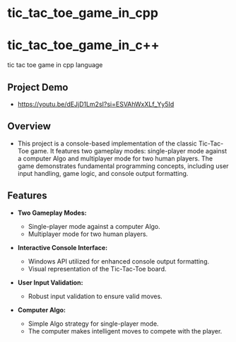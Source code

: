 # tic_tac_toe_game_in_cpp

# tic_tac_toe_game_in_c++
tic tac toe game in cpp language

## Project Demo 
- https://youtu.be/dEJjD1Lm2sI?si=ESVAhWxXLf_Yy5Id
  
## Overview
- This project is a console-based implementation of the classic Tic-Tac-Toe game. It features two gameplay modes: single-player mode against a computer Algo and multiplayer mode for two human players. The game demonstrates fundamental programming concepts, including user input handling, game logic, and console output formatting.

## Features

- **Two Gameplay Modes:**
  - Single-player mode against a computer Algo.
  - Multiplayer mode for two human players.

- **Interactive Console Interface:**
  - Windows API utilized for enhanced console output formatting.
  - Visual representation of the Tic-Tac-Toe board.

- **User Input Validation:**
  - Robust input validation to ensure valid moves.

- **Computer Algo:**
  - Simple Algo strategy for single-player mode.
  - The computer makes intelligent moves to compete with the player.
